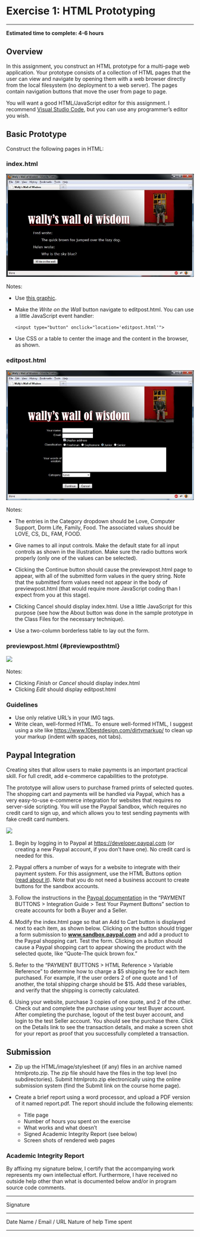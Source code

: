 
# Exercise 1: HTML Prototyping 
-------------------------------

**Estimated time to complete: 4-6 hours**

Overview
--------

In this assignment, you construct an HTML prototype for a multi-page web
application. Your prototype consists of a collection of HTML pages that
the user can view and navigate by opening them with a web browser
directly from the local filesystem (no deployment to a web server). The
pages contain navigation buttons that move the user from page to page.

You will want a good HTML/JavaScript editor for this assignment. I
recommend [Visual Studio Code](https://code.visualstudio.com/), but you
can use any programmer’s editor you wish.

Basic Prototype 
---------------------------

Construct the following pages in HTML:

### index.html

![](https://github.com/dlanyero/webAppDev/blob/master/Wiki/exercises/exercise1/index.jpg)

Notes:

-   Use [this
    graphic](https://protect.bju.edu/cps/courses/cps404/exercises/ex1/wallyswallofwisdom.jpg).
-   Make the *Write on the Wall* button navigate to editpost.html. You
    can use a little JavaScript event handler:

    ``` {.highlight}
    <input type="button" onclick="location='editpost.html'">
    ```

-   Use CSS or a table to center the image and the content in the
    browser, as shown.

### editpost.html 

![](https://github.com/dlanyero/webAppDev/blob/master/Wiki/exercises/exercise1/editpost.jpg)

Notes:

-   The entries in the Category dropdown should be Love, Computer
    Support, Dorm Life, Family, Food. The associated values should be
    LOVE, CS, DL, FAM, FOOD.

-   Give names to all input controls. Make the default state for all
    input controls as shown in the illustration. Make sure the radio
    buttons work properly (only one of the values can be selected).

-   Clicking the Continue button should cause the previewpost.html page
    to appear, with all of the submitted form values in the query
    string. Note that the submitted form values need not appear in the
    body of previewpost.html (that would require more JavaScript coding
    than I expect from you at this stage).

-   Clicking Cancel should display index.html. Use a little JavaScript
    for this purpose (see how the About button was done in the sample
    prototype in the Class Files for the necessary technique).

-   Use a two-column borderless table to lay out the form.

### previewpost.html {#previewposthtml}

![](./Exercise%201_%20HTML%20Prototyping%20·%20CpS%20404_files/previewpost.jpg)

Notes:

-   Clicking *Finish* or *Cancel* should display index.html
-   Clicking *Edit* should display editpost.html

### Guidelines

-   Use only relative URL’s in your IMG tags.
-   Write clean, well-formed HTML. To ensure well-formed HTML, I suggest
    using a site like https://www.10bestdesign.com/dirtymarkup/ to clean
    up your markup (indent with spaces, not tabs).

Paypal Integration 
------------------------------

Creating sites that allow users to make payments is an important
practical skill. For full credit, add e-commerce capabilities to the
prototype.

The prototype will allow users to purchase framed prints of selected
quotes. The shopping cart and payments will be handled via Paypal, which
has a very easy-to-use e-commerce integration for websites that requires
no server-side scripting. You will use the Paypal Sandbox, which
requires no credit card to sign up, and which allows you to test sending
payments with fake credit card numbers.

![](./Exercise%201_%20HTML%20Prototyping%20·%20CpS%20404_files/paypal.jpg)

1.  Begin by logging in to Paypal at https://developer.paypal.com (or
    creating a new Paypal account, if you don’t have one). No credit
    card is needed for this.

2.  Paypal offers a number of ways for a website to integrate with their
    payment system. For this assignment, use the HTML Buttons option
    ([read about
    it](https://developer.paypal.com/docs/integration/web/)). Note that
    you do not need a business account to create buttons for the sandbox
    accounts.

3.  Follow the instructions in the [Paypal
    documentation](https://developer.paypal.com/docs/integration/web/)
    in the “PAYMENT BUTTONS \> Integration Guide \> Test Your Payment
    Buttons” section to create accounts for both a Buyer and a Seller.

4.  Modify the index.html page so that an Add to Cart button is
    displayed next to each item, as shown below. Clicking on the button
    should trigger a form submission to **www.sandbox.paypal.com** and
    add a product to the Paypal shopping cart. Test the form. Clicking
    on a button should cause a Paypal shopping cart to appear showing
    the product with the selected quote, like “Quote-The quick brown
    fox.”

5.  Refer to the “PAYMENT BUTTONS \> HTML Reference \> Variable
    Reference” to determine how to charge a \$5 shipping fee for each
    item purchased. For example, if the user orders 2 of one quote and 1
    of another, the total shipping charge should be \$15. Add these
    variables, and verify that the shipping is correctly calculated.

6.  Using your website, purchase 3 copies of one quote, and 2 of the
    other. Check out and complete the purchase using your test Buyer
    account. After completing the purchase, logout of the test buyer
    account, and login to the test Seller account. You should see the
    purchase there. Click on the Details link to see the transaction
    details, and make a screen shot for your report as proof that you
    successfully completed a transaction.

Submission
----------

-   Zip up the HTML/image/stylesheet (if any) files in an archive named
    htmlproto.zip. The zip file should have the files in the top level
    (no subdirectories). Submit htmlproto.zip electronically using the
    online submission system (find the Submit link on the course home
    page).

-   Create a brief report using a word processor, and upload a PDF
    version of it named report.pdf. The report should include the
    following elements:

    -   Title page
    -   Number of hours you spent on the exercise
    -   What works and what doesn’t
    -   Signed Academic Integrity Report (see below)
    -   Screen shots of rendered web pages

### Academic Integrity Report

By affixing my signature below, I certify that the accompanying work
represents my own intellectual effort. Furthermore, I have received no
outside help other than what is documented below and/or in program
source code comments.

* * * * *

Signature

  ------ -------------------- ---------------- ------------
  Date   Name / Email / URL   Nature of help   Time spent
  ------ -------------------- ---------------- ------------



